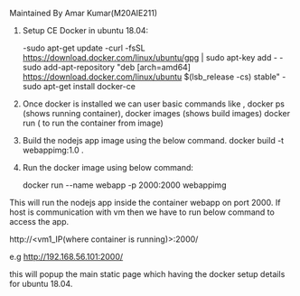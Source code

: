 Maintained By Amar Kumar(M20AIE211)

1) Setup CE Docker in ubuntu 18.04:


	-sudo apt-get update
	-curl -fsSL https://download.docker.com/linux/ubuntu/gpg | sudo apt-key add -
	-sudo add-apt-repository "deb [arch=amd64] https://download.docker.com/linux/ubuntu $(lsb_release -cs) stable"
	-sudo apt-get install docker-ce
2) Once docker is installed we can user basic commands like , docker ps (shows running container), docker images (shows build images) docker run ( to run the container from image)
3) Build the nodejs app image using the below command.
   docker build -t webappimg:1.0 .
4) Run the docker image using below command:

   docker run --name webapp -p 2000:2000 webappimg

This will run the nodejs app inside the container webapp on port 2000. If host is communication with vm then we have to run below command to access the app.


http://<vm1_IP(where container is running)>:2000/

e.g http://192.168.56.101:2000/

this will popup the main static page which having the docker setup details for ubuntu 18.04.


